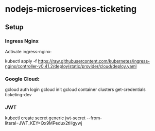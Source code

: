# nodejs-microservices-ticketing

## Setup

### Ingress Nginx

Activate ingress-nginx:

kubectl apply -f https://raw.githubusercontent.com/kubernetes/ingress-nginx/controller-v0.41.2/deploy/static/provider/cloud/deploy.yaml

### Google Cloud:

gcloud auth login
gcloud init
gcloud container clusters get-credentials ticketing-dev

### JWT

kubectl create secret generic jwt-secret --from-literal=JWT_KEY=Qx9MPedux2tHgywj

